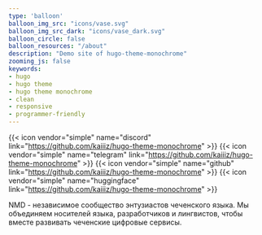 ```yaml
---
type: 'balloon'
balloon_img_src: "icons/vase.svg"
balloon_img_src_dark: "icons/vase_dark.svg"
balloon_circle: false
balloon_resources: "/about"
description: "Demo site of hugo-theme-monochrome"
zooming_js: false
keywords:
- hugo
- hugo theme
- hugo theme monochrome
- clean
- responsive
- programmer-friendly
---
```


{{< icon vendor="simple" name="discord" link="https://github.com/kaiiiz/hugo-theme-monochrome" >}}
{{< icon vendor="simple" name="telegram" link="https://github.com/kaiiiz/hugo-theme-monochrome" >}}
{{< icon vendor="simple" name="github" link="https://github.com/kaiiiz/hugo-theme-monochrome" >}}
{{< icon vendor="simple" name="huggingface" link="https://github.com/kaiiiz/hugo-theme-monochrome" >}}

NMD - независимое сообщество энтузиастов чеченского языка. Мы объединяем носителей языка, разработчиков и лингвистов, чтобы вместе развивать чеченские цифровые сервисы.